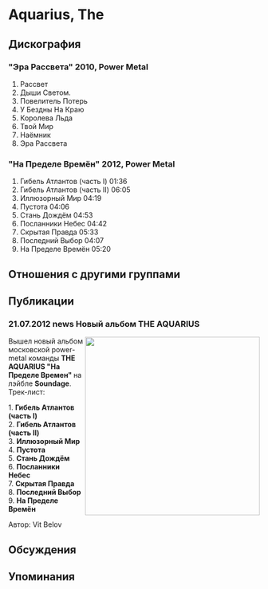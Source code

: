 # Aquarius, The



## Дискография

### "Эра Рассвета" 2010, Power Metal

1.	 Рассвет		 
2.	 Дыши Светом.
3.	 Повелитель Потерь
4.	 У Бездны На Краю
5.	 Королева Льда
6.	 Твой Мир
7.	 Наёмник	
8.	 Эра Рассвета

### "На Пределе Времён" 2012, Power Metal

1.	 Гибель Атлантов (часть I)	01:36	 
2.	 Гибель Атлантов (часть II)	06:05	 
3.	 Иллюзорный Мир	04:19	 
4.	 Пустота	04:06	 
5.	 Стань Дождём	04:53	 
6.	 Посланники Небес	04:42	 
7.	 Скрытая Правда	05:33	 
8.	 Последний Выбор	04:07	 
9.	 На Пределе Времён	05:20	


## Отношения с другими группами


## Публикации

### 21.07.2012 news Новый альбом THE AQUARIUS

<P><IMG border=0 hspace=0 alt="" align=right src="/images/news_rus/2012.07/24419.jpg" width=350 height=358>Вышел&nbsp;новый альбом московской power-metal команды <STRONG>THE AQUARIUS "На Пределе Времен" </STRONG>на лэйбле <STRONG>Soundage</STRONG>. Трек-лист:</P>
<P>1. <STRONG>Гибель Атлантов (часть I)&nbsp; <BR></STRONG>2. <STRONG>Гибель Атлантов (часть II) <BR></STRONG>3. <STRONG>Иллюзорный Мир</STRONG>&nbsp; <BR>4. <STRONG>Пустота&nbsp; </STRONG><BR>5. <STRONG>Стань Дождём</STRONG>&nbsp; <BR>6. <STRONG>Посланники Небес</STRONG>&nbsp; <BR>7. <STRONG>Скрытая Правда</STRONG>&nbsp; <BR>8. <STRONG>Последний Выбор <BR></STRONG>9. <STRONG>На Пределе Времён</STRONG></P>
Автор: Vit Belov


## Обсуждения


## Упоминания

